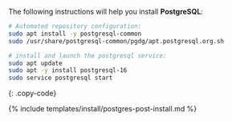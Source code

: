The following instructions will help you install **PostgreSQL**:

```bash
# Automated repository configuration:
sudo apt install -y postgresql-common
sudo /usr/share/postgresql-common/pgdg/apt.postgresql.org.sh

# install and launch the postgresql service:
sudo apt update
sudo apt -y install postgresql-16
sudo service postgresql start
```
{: .copy-code}

{% include templates/install/postgres-post-install.md %}
